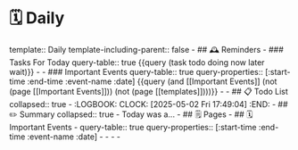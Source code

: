# 🗓️ Daily
template:: Daily
template-including-parent:: false
	- ## 🕰️ Reminders
		- ### Tasks For Today
		  query-table:: true
		  {{query (task todo doing now later wait)}}
		-
		- ### Important Events
		  query-table:: true
		  query-properties:: [:start-time :end-time :event-name :date]
		  {{query (and [[Important Events]] (not (page [[Important Events]])) (not (page [[templates]])))}}
		-
	- ## 📋 Todo List
	  collapsed:: true
		- :LOGBOOK:
		  CLOCK: [2025-05-02 Fri 17:49:04]
		  :END:
	- ##  ✏️ Summary
	  collapsed:: true
		- Today was a...
	- ## 🗒️ Pages
	- ## 🗓️ Important Events
		- query-table:: true
		  query-properties:: [:start-time :end-time :event-name :date]
		-
		-
		-
		-